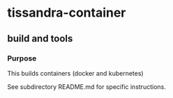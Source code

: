 # **tissandra-container**
##  build and tools
### Purpose
This builds containers (docker and kubernetes) 

See subdirectory README.md for specific instructions.
